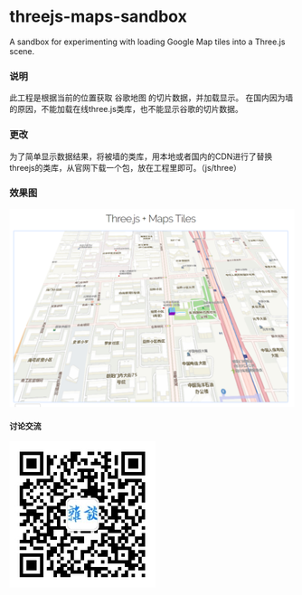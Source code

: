 # threejs-maps-sandbox
A sandbox for experimenting with loading Google Map tiles into a Three.js scene.

### 说明
此工程是根据当前的位置获取 谷歌地图 的切片数据，并加载显示。
在国内因为墙的原因，不能加载在线three.js类库，也不能显示谷歌的切片数据。

### 更改
为了简单显示数据结果，将被墙的类库，用本地或者国内的CDN进行了替换
threejs的类库，从官网下载一个包，放在工程里即可。（js/three）

### 效果图
![效果图](https://github.com/wclwksn/threejs-maps-sandbox/blob/master/image/%E6%95%88%E6%9E%9C%E5%9B%BE.png)


#### 讨论交流
![公众号](https://github.com/wclwksn/threejs-maps-sandbox/blob/master/image/%E5%85%AC%E4%BC%97%E5%8F%B7.jpg)